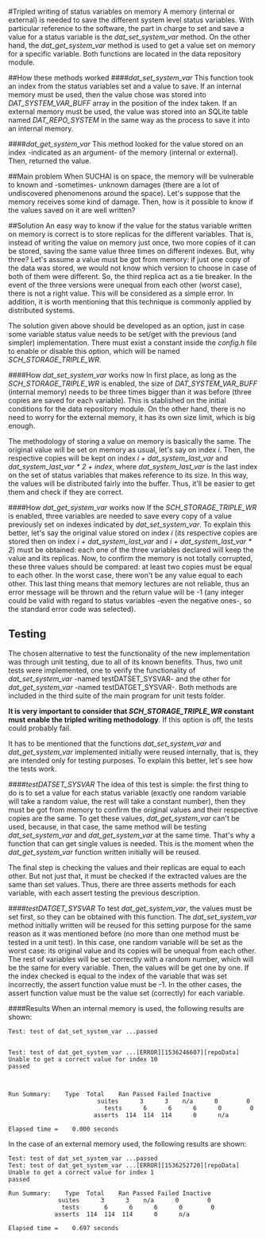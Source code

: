 #Tripled writing of status variables on memory
A memory (internal or external) is needed to save the different 
system level status variables. 
With particular reference to the software, the part in charge to
set and save a value for a status variable is the 
*dat_set_system_var* method. On the other hand, the 
*dat_get_system_var* method is used to get a value
set on memory for a specific variable. Both functions are located 
in the data repository module.

##How these methods worked
####*dat_set_system_var*
This function took an index from the status variables set and a 
value to save. If an internal memory must be used, then the value 
chose was stored into *DAT_SYSTEM_VAR_BUFF* array in the position 
of the index taken. If an external memory must be used, the value
was stored into an SQLite table named *DAT_REPO_SYSTEM* in the same
way as the process to save it into an internal memory.

####*dat_get_system_var*
This method looked for the value stored on an index -indicated 
as an argument- of the memory (internal or external). 
Then, returned the value. 

##Main problem
When SUCHAI is on space, the memory will be vulnerable to known 
and -sometimes- unknown damages (there are a lot of undiscovered 
phenomenons around the space). Let's suppose that the memory
receives some kind of damage. Then, how is it possible to know
if the values saved on it are well written?

##Solution
An easy way to know if the value for the status variable written 
on memory is correct is to store replicas for the different
variables. That is, instead of writing the value on memory just 
once, two more copies of it can be stored, saving the same value
three times on different indexes. But, why three? Let's assume
a value must be got from memory: if just one copy
of the data was stored, we would not know which version to choose 
in case of both of them were different. So, the third replica act 
as a tie breaker. In the event of the three versions were unequal
from each other (worst case), there is not a right value. This will
be considered as a simple error. In addition, it is worth 
mentioning that this technique is commonly applied by distributed 
systems.

The solution given above should be developed as an option, just
in case some variable status value needs to be set/get with the
previous (and simpler) implementation. There must exist a 
constant inside the *config.h* file to enable or disable this 
option, which will be named *SCH_STORAGE_TRIPLE_WR*.

####How *dat_set_system_var* works now
In first place, as long as the *SCH_STORAGE_TRIPLE_WR* is 
enabled, the size of *DAT_SYSTEM_VAR_BUFF* (internal memory) 
needs to be three times bigger than it was before (three copies
are saved for each variable). This is stablished on the initial 
conditions for the data repository module. On the other hand, 
there is no need to worry for the external memory, it has its own 
size limit, which is big enough.

The methodology of storing a value on memory is basically the same.
The original value will be set on memory as usual, let's say on
index *i*. Then, the respective copies will be kept on index
*i + dat_system_last_var* and *dat_system_last_var * 2 + index*,
where *dat_system_last_var* is the last index on the set of status
variables that makes reference to its size. In this way, the values
will be distributed fairly into the buffer. Thus, it'll be easier 
to get them and check if they are correct.

####How *dat_get_system_var* works now
If the *SCH_STORAGE_TRIPLE_WR* is enabled, three variables are 
needed to save every copy of a value previously set on indexes 
indicated by *dat_set_system_var*. To explain this better, let's say 
the original value stored on index *i* (its respective copies are 
stored then on index *i + dat_system_last_var* and *i + 
dat_system_last_var * 2*) must be obtained: each one of 
the three variables declared will keep the value and its replicas.
Now, to confirm the memory is not totally corrupted, these three
values should be compared: at least two copies must be equal to 
each other. In the worst case, there won't be any value equal
to each other. This last thing means that memory lectures are
not reliable, thus an error message will be thrown and the return
value will be -1 (any integer could be valid with regard to status
variables -even the negative ones-, so the standard error code was 
selected).   

## Testing
The chosen alternative to test the functionality of the new
implementation was through unit testing, due to all of its known
benefits. Thus, two unit tests were implemented, one to verify
the functionality of *dat_set_system_var* -named testDATSET_SYSVAR-
and the other for *dat_get_system_var* -named testDATGET_SYSVAR-.
Both methods are included in the third suite of the main program
for unit tests folder.

**It is very important to consider that *SCH_STORAGE_TRIPLE_WR*
constant must enable the tripled writing methodology**. If this
option is off, the tests could probably fail.

It has to be mentioned that the functions *dat_set_system_var* 
and *dat_get_system_var* implemented initially were reused 
internally, that is, they are intended only for testing purposes. 
To explain this better, let's see how the tests work.  

####*testDATSET_SYSVAR* 
The idea of this test is simple: the first thing to do is 
to set a value for each status variable (exactly one random 
variable will take a random value, the rest will take a constant 
number), then they must be got from memory to confirm the 
original values and their respective copies are the same. 
To get these values, *dat_get_system_var* can't be used, because, 
in that case, the same method will be testing *dat_set_system_var*
and *dat_get_system_var* at the same time. That's why a function 
that can get single values is needed. This is the moment when the 
*dat_get_system_var* function written initially will be reused.

The final step is checking the values and their 
replicas are equal to each other. But not just that, it must be 
checked if the extracted values are the same than set values. 
Thus, there are three asserts methods for each variable, with 
each assert testing the previous description.

####*testDATGET_SYSVAR*
To test *dat_get_system_var*, the values must be set first, so
they can be obtained with this function. The *dat_set_system_var*
method initially written will be reused for this setting purpose
for the same reason as it was mentioned before (no more than
one method must be tested in a unit test). In this case, one 
random variable will be set as the worst case: its original value
and its copies will be unequal from each other. The rest of
variables will be set correctly with a random number, which
will be the same for every variable. Then, the values will be get
one by one. If the index checked is equal to the index of the
variable that was set incorrectly, the assert function value must 
be -1. In the other cases, the assert function value must be the
value set (correctly) for each variable. 

####Results
When an internal memory is used, the following results are shown:

    Test: test of dat_set_system_var ...passed


    Test: test of dat_get_system_var ...[ERROR][1536246607][repoData] Unable to get a correct value for index 10
    passed



    Run Summary:    Type  Total    Ran Passed Failed Inactive
                             suites      3      3    n/a      0        0
                               tests      6      6      6      0        0
                            asserts  114  114  114      0      n/a

    Elapsed time =    0.000 seconds
    
In the case of an external memory used, the following results are
shown:

    Test: test of dat_set_system_var ...passed
    Test: test of dat_get_system_var ...[ERROR][1536252720][repoData] Unable to get a correct value for index 1
    passed

    Run Summary:    Type  Total    Ran Passed Failed Inactive
                  suites      3      3    n/a      0        0
                   tests       6      6      6      0        0
                 asserts  114  114  114      0      n/a

    Elapsed time =    0.697 seconds

   